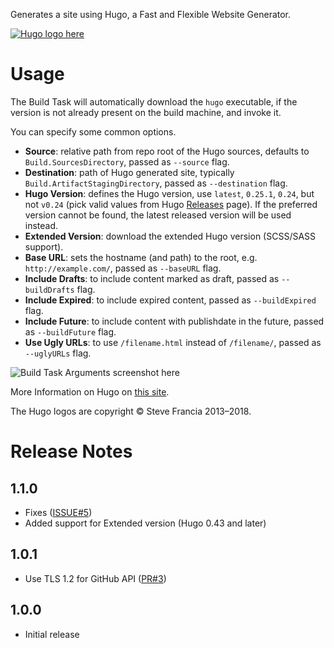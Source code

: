Generates a site using Hugo, a Fast and Flexible Website Generator.

[![Hugo logo here](images/hugo-logo.png)](https://gohugo.io/)

# Usage

The Build Task will automatically download the `hugo` executable, if the version is not already present on the build machine, and invoke it.

You can specify some common options.

- **Source**: relative path from repo root of the Hugo sources, defaults to `Build.SourcesDirectory`, passed as `--source` flag.
- **Destination**: path of Hugo generated site, typically `Build.ArtifactStagingDirectory`, passed as `--destination` flag.
- **Hugo Version**: defines the Hugo version, use `latest`, `0.25.1`, `0.24`, but not `v0.24` (pick valid values from Hugo [Releases](https://github.com/gohugoio/hugo/releases) page). If the preferred version cannot be found, the latest released version will be used instead.
- **Extended Version**: download the extended Hugo version (SCSS/SASS support).
- **Base URL**: sets the hostname (and path) to the root, e.g. `http://example.com/`, passed as `--baseURL` flag.
- **Include Drafts**: to include content marked as draft, passed as `--buildDrafts` flag.
- **Include Expired**: to include expired content, passed as `--buildExpired` flag.
- **Include Future**: to include content with publishdate in the future, passed as `--buildFuture` flag.
- **Use Ugly URLs**: to use `/filename.html` instead of `/filename/`, passed as `--uglyURLs` flag.

![Build Task Arguments screenshot here](images/BuildTaskArguments.png)

More Information on Hugo on [this site](https://gohugo.io/).

The Hugo logos are copyright © Steve Francia 2013–2018.

# Release Notes

## 1.1.0

- Fixes ([ISSUE#5](https://github.com/giuliov/hugo-vsts-extension/issues/5))
- Added support for Extended version (Hugo 0.43 and later)

## 1.0.1

- Use TLS 1.2 for GitHub API ([PR#3](https://github.com/giuliov/hugo-vsts-extension/pull/3))

## 1.0.0

- Initial release
